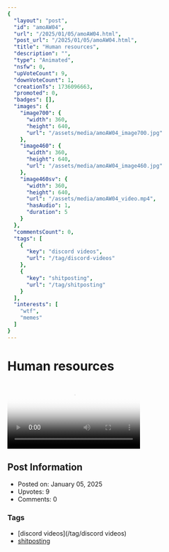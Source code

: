 ```yaml
---
{
  "layout": "post",
  "id": "amoAW04",
  "url": "/2025/01/05/amoAW04.html",
  "post_url": "/2025/01/05/amoAW04.html",
  "title": "Human resources",
  "description": "",
  "type": "Animated",
  "nsfw": 0,
  "upVoteCount": 9,
  "downVoteCount": 1,
  "creationTs": 1736096663,
  "promoted": 0,
  "badges": [],
  "images": {
    "image700": {
      "width": 360,
      "height": 640,
      "url": "/assets/media/amoAW04_image700.jpg"
    },
    "image460": {
      "width": 360,
      "height": 640,
      "url": "/assets/media/amoAW04_image460.jpg"
    },
    "image460sv": {
      "width": 360,
      "height": 640,
      "url": "/assets/media/amoAW04_video.mp4",
      "hasAudio": 1,
      "duration": 5
    }
  },
  "commentsCount": 0,
  "tags": [
    {
      "key": "discord videos",
      "url": "/tag/discord-videos"
    },
    {
      "key": "shitposting",
      "url": "/tag/shitposting"
    }
  ],
  "interests": [
    "wtf",
    "memes"
  ]
}
---
```


# Human resources

<video controls playsinline loop poster="/assets/media/amoAW04_image460.jpg">
  <source src="/assets/media/amoAW04_video.mp4" type="video/mp4">
  Your browser does not support the video tag.
</video>

## Post Information

- Posted on: January 05, 2025
- Upvotes: 9
- Comments: 0

### Tags

- [discord videos](/tag/discord videos)
- [shitposting](/tag/shitposting)
